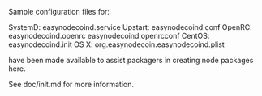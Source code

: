 Sample configuration files for:

SystemD: easynodecoind.service
Upstart: easynodecoind.conf
OpenRC:  easynodecoind.openrc
         easynodecoind.openrcconf
CentOS:  easynodecoind.init
OS X:    org.easynodecoin.easynodecoind.plist

have been made available to assist packagers in creating node packages here.

See doc/init.md for more information.
